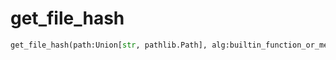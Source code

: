 <h1 id="datasetdatabase.utils.tools.get_file_hash">get_file_hash</h1>

```python
get_file_hash(path:Union[str, pathlib.Path], alg:builtin_function_or_method=<built-in function openssl_md5>) -> str
```

